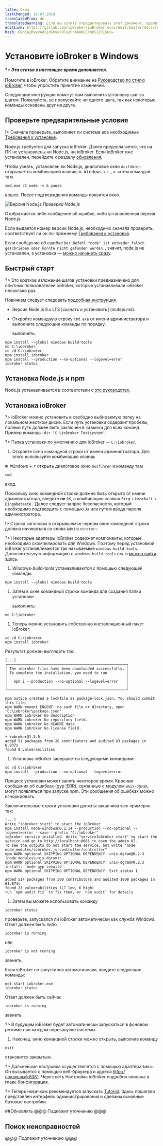 ```yaml
---
title: Окна
lastChanged: 18.07.2019
translatedFrom: de
translatedWarning: Если вы хотите отредактировать этот документ, удалите поле «translationFrom», в противном случае этот документ будет снова автоматически переведен
editLink: https://github.com/ioBroker/ioBroker.docs/edit/master/docs/ru/install/windows.md
hash: 69niA2RvwVAdu1dGhvw/9To2FnAkAKCC+n05IJR1SH0=
---
```

# Установите ioBroker в Windows
?> ***Эта статья в настоящее время дополняется***.<br><br> Помогите в ioBroker. Обратите внимание на [Руководство по стилю ioBroker](../community/styleguidedoc.md), чтобы упростить принятие изменений.

Следующие инструкции помогут вам выполнить установку шаг за шагом. Пожалуйста, не пропускайте ни одного шага, так как некоторые команды основаны друг на друге.

## Проверьте предварительные условия
!> Сначала проверьте, выполняет ли система все необходимые [Требования к установке](requirements.md).

Node.js требуется для запуска ioBroker. Далее предполагается, что на ПК не установлены ни Node.js, ни ioBroker. Если ioBroker уже установлен, перейдите к разделу [обновления](windows.md#update).

Чтобы узнать, установлен ли Node.js, диалоговое окно `Ausführen` открывается комбинацией клавиш <kbd>⊞ Windows</kbd> + <kbd>r</kbd> , а затем командой там

```
cmd.exe /C node -v & pause
```

вошел. После подтверждения команды появится окно.

![Версия Node.js](../../de/install/media/w02nodecheck.png) *Проверка Node.js*

Отображается либо сообщение об ошибке, либо установленная версия Node.js.

Если выдается номер версии Node.js, необходимо сначала проверить, соответствует ли он по-прежнему [Требования к установке](requirements.md).

Если сообщение об ошибке `Der Befehl "node" ist entweder falsch geschrieben oder konnte nicht gefunden werden.`, значит, node.js не установлен, а установка — [можно начинать сразу](#nodeinst).

## Быстрый старт
?> Это краткое изложение шагов установки предназначено для опытных пользователей ioBroker, которые устанавливали ioBroker несколько раз.

Новичкам следует следовать [подробная инструкция](#nodeinst).

* Версия Node.js 8.x LTS [скачать и установить] (nodejs.md).
* Откройте командную строку `cmd.exe` от имени администратора и выполните следующие команды по порядку.

  выполнять:

```
npm install --global windows-build-tools
md C:\iobroker
cd /d C:\iobroker
npm install iobroker
npm install --production --no-optional --logevel=error
iobroker status
```

<div id="nodeinst"></div>

## Установка Node.js и npm
Node.js устанавливается в соответствии с [это руководство](nodejs.md).

## Установка ioBroker
?> ioBroker можно установить в свободно выбираемую папку на локальном жестком диске. Если путь установки содержит пробелы, полный путь должен быть заключен в кавычки для всех команд.
Пример команды: `dir "C:\ioBroker Testsystem"`.

?> Папка установки по умолчанию для ioBroker — `C:\iobroker`.

1. Откройте окно командной строки от имени администратора. Для этого используйте комбинацию клавиш

<kbd>⊞ Windows</kbd> + <kbd>r</kbd> открыть диалоговое окно `Ausführen` и команду там

```
cmd
```

   вход.

Поскольку окно командной строки должно быть открыто от имени администратора, введите **не** `OK`, а комбинацию клавиш `Strg` + `Umschalt` + `Eingabetaste` . Далее следует запрос безопасности, который необходимо подтвердить с помощью `Ja` или путем ввода пароля администратора.

!> Строка заголовка в открывшемся черном окне командной строки должна начинаться со слова `Administrator:`.

?> Некоторые адаптеры ioBroker содержат компоненты, которые необходимо скомпилировать для Windows. Поэтому перед установкой ioBroker устанавливаются так называемые `windows-build-tools`. Дополнительную информацию о `windows-build-tools` см. в [можно найти здесь](https://github.com/felixrieseberg/windows-build-tools).

1. Windows-build-tools устанавливаются с помощью следующей команды:

```
npm install --global windows-build-tools
```

1. Затем в окне командной строки команда для создания папки установки

   выполнять:

```
md C:\iobroker
```

1. Теперь можно установить собственно инсталляционный пакет ioBroker:

```
cd /d C:\iobroker
npm install iobroker
```

   Результат должен выглядеть так:

```
[...]
╭───────────────────────────────────────────────────────╮
│ The iobroker files have been downloaded successfully. │
│ To complete the installation, you need to run         │
│                                                       │
│   npm i --production --no-optional --logevel=error    │
│                                                       │
╰───────────────────────────────────────────────────────╯

npm notice created a lockfile as package-lock.json. You should commit this file.
npm WARN enoent ENOENT: no such file or directory, open 'C:\iobroker\package.json'
npm WARN iobroker No description
npm WARN iobroker No repository field.
npm WARN iobroker No README data
npm WARN iobroker No license field.

+ iobroker@1.3.0
added 51 packages from 28 contributors and audited 83 packages in 6.937s
found 0 vulnerabilities
```

1. Установка ioBroker завершается следующими командами:

```
cd /d C:\iobroker
npm install --production --no-optional --logevel=error
```

Процесс установки может занять некоторое время. Красные сообщения об ошибках (gyp !ERR), связанные с модулем `unix-dgram`, могут появляться при запуске npm. Эти сообщения об ошибках можно игнорировать.

   Заключительные строки установки должны заканчиваться примерно так:

```
[...]
Write "iobroker start" to start the ioBroker
npm install node-windows@0.1.14 --production --no-optional --logevel=error --save --prefix "C:/iobroker"
ioBroker service installed. Write "serviceIoBroker start" to start the service and go to http://localhost:8081 to open the admin UI.
To see the outputs do not start the service, but write "node node_modules/iobroker.js-controller/controller"
npm WARN optional SKIPPING OPTIONAL DEPENDENCY: unix-dgram@0.2.3 (node_modules\unix-dgram):
npm WARN optional SKIPPING OPTIONAL DEPENDENCY: unix-dgram@0.2.3 install: `node-gyp rebuild`
npm WARN optional SKIPPING OPTIONAL DEPENDENCY: Exit status 1

added 514 packages from 300 contributors and audited 1808 packages in 61.874s
found 23 vulnerabilities (17 low, 6 high)
run `npm audit fix` to fix them, or `npm audit` for details
```

1. Затем вы можете использовать команду

```
iobroker status
```

проверьте, запускался ли ioBroker автоматически как служба Windows.
Ответ должен быть либо

```
iobroker is running
```

   или

```
iobroker is not running
```

   звенеть.

   Если ioBroker не запустился автоматически, введите следующие команды:

```
net start iobroker.exe
iobroker status
```

   Ответ должен быть сейчас

```
iobroker is running
```

   звенеть.

?> В будущем ioBroker будет автоматически запускаться в фоновом режиме при каждом перезапуске системы.

1. Наконец, окно командной строки можно открыть, выполнив команду

```
exit
```

   становится закрытым.

?> Дальнейшая настройка осуществляется с помощью адаптера `Admin`. Он вызывается с помощью веб-браузера и адреса [http://локальный:8081](http://localhost:8081). Через сеть Настройка ioBroker подробно описана в главе [Конфигурация]().

?> Теперь новичкам рекомендуется запускать [Tutorial](). Здесь пошагово представлен интерфейс администрирования и сделаны основные базовые настройки.

##Обновлять
@@@ Подлежит уточнению @@@

## Поиск неисправностей
@@@ Подлежит уточнению @@@